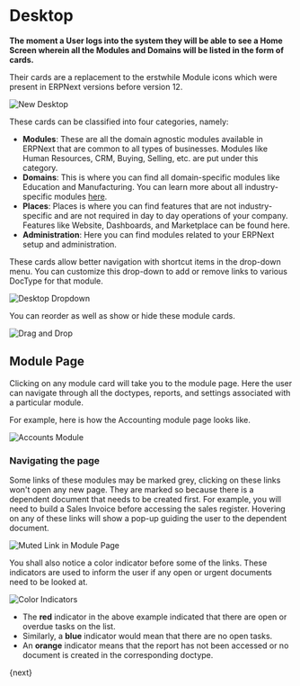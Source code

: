 <!-- add-breadcrumbs -->
# Desktop 

**The moment a User logs into the system they will be able to see a Home Screen wherein all the Modules and Domains will be listed in the form of cards.**

Their cards are a replacement to the erstwhile Module icons which were present in ERPNext versions before version 12.

![New Desktop](/docs/assets/img/using-erpnext/desktop/desktop.png)

These cards can be classified into four categories, namely:

- **Modules**: These are all the domain agnostic modules available in ERPNext that are common to all types of businesses. Modules like Human Resources, CRM, Buying, Selling, etc. are put under this category.
- **Domains**: This is where you can find all domain-specific modules like Education and Manufacturing. You can learn more about all industry-specific modules [here](/docs/user/manual/en#3-industry-specific-modules).
- **Places**: Places is where you can find features that are not industry-specific and are not required in day to day operations of your company. Features like Website, Dashboards, and Marketplace can be found here.
- **Administration**: Here you can find modules related to your ERPNext setup and administration.

These cards allow better navigation with shortcut items in the drop-down menu. You can customize this drop-down to add or remove links to various DocType for that module.

![Desktop Dropdown](/docs/assets/img/using-erpnext/desktop/desktop-dropdown.png)

You can reorder as well as show or hide these module cards.

![Drag and Drop](/docs/assets/img/using-erpnext/desktop/drag-and-drop.gif)

## Module Page

Clicking on any module card will take you to the module page. Here the user can navigate through all the doctypes, reports, and settings associated with a particular module.

For example, here is how the Accounting module page looks like.

![Accounts Module](/docs/assets/img/using-erpnext/desktop/accounts-module-page.png)

### Navigating the page

Some links of these modules may be marked grey, clicking on these links won't open any new page. They are marked so because there is a dependent document that needs to be created first. For example, you will need to build a Sales Invoice before accessing the sales register. Hovering on any of these links will show a pop-up guiding the user to the dependent document.

![Muted Link in Module Page](/docs/assets/img/using-erpnext/desktop/module-link-hover.png)

You shall also notice a color indicator before some of the links. These indicators are used to inform the user if any open or urgent documents need to be looked at.

![Color Indicators](/docs/assets/img/using-erpnext/desktop/color-indicator.png)

* The **red** indicator in the above example indicated that there are open or overdue tasks on the list. 
* Similarly, a **blue** indicator would mean that there are no open tasks. 
* An **orange** indicator means that the report has not been accessed or no document is created in the corresponding doctype.

{next}